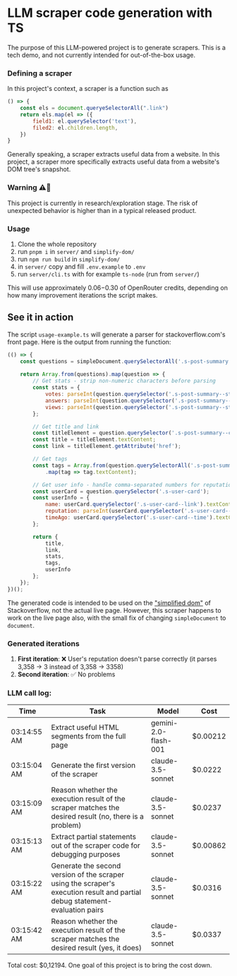 # LLM scraper code generation with TS

The purpose of this LLM-powered project is to generate scrapers. This is a tech demo, and not currently intended for out-of-the-box usage.

### Defining a scraper
In this project's context, a scraper is a function such as
```javascript
() => {
    const els = document.queryeSelectorAll(".link")
    return els.map(el => ({
        field1: el.querySelector('text'),
        filed2: el.children.length,
    })
}
```
Generally speaking, a scraper extracts useful data from a website. In this project, a scraper more specifically extracts useful data from a website's DOM tree's snapshot.

### Warning ⚠️🚨
This project is currently in research/exploration stage. The risk of unexpected behavior is higher than in a typical released product.

### Usage
1. Clone the whole repository
2. run `pnpm i` in `server/` and `simplify-dom/`
3. run `npm run build` in `simplify-dom/`
4. in `server/` copy and fill `.env.example` to `.env`
5. run `server/cli.ts` with for example `ts-node` (run from `server/`)

This will use approximately $0.06-$0.30 of OpenRouter credits, depending on how many improvement iterations the script makes.

## See it in action
The script `usage-example.ts` will generate a parser for stackoverflow.com's front page. Here is the output from running the function:

```javascript
(() => {
    const questions = simpleDocument.querySelectorAll('.s-post-summary');
    
    return Array.from(questions).map(question => {
        // Get stats - strip non-numeric characters before parsing
        const stats = {
            votes: parseInt(question.querySelector('.s-post-summary--stats-item__emphasized').textContent.replace(/\D/g, '')) || 0,
            answers: parseInt(question.querySelector('.s-post-summary--stats-item:nth-child(2)').textContent.replace(/\D/g, '')) || 0,
            views: parseInt(question.querySelector('.s-post-summary--stats-item:nth-child(3)').textContent.replace(/\D/g, '')) || 0
        };

        // Get title and link
        const titleElement = question.querySelector('.s-post-summary--content-title a');
        const title = titleElement.textContent;
        const link = titleElement.getAttribute('href');

        // Get tags
        const tags = Array.from(question.querySelectorAll('.s-post-summary--meta-tags .s-tag'))
            .map(tag => tag.textContent);

        // Get user info - handle comma-separated numbers for reputation
        const userCard = question.querySelector('.s-user-card');
        const userInfo = {
            name: userCard.querySelector('.s-user-card--link').textContent,
            reputation: parseInt(userCard.querySelector('.s-user-card--rep')?.textContent.replace(/,/g, '')) || 0,
            timeAgo: userCard.querySelector('.s-user-card--time').textContent
        };

        return {
            title,
            link,
            stats,
            tags,
            userInfo
        };
    });
})();
```
The generated code is intended to be used on the ["simplified dom"](https://github.com/patrr2/simplify-dom) of Stackoverflow, not the actual live page. However, this scraper happens to work on the live page also, with the small fix of changing `simpleDocument` to `document`.

### Generated iterations
1. **First iteration**: ❌ User's reputation doesn't parse correctly (it parses 3,358 -> 3 instead of 3,358 -> 3358)
1. **Second iteration**: ✅ No problems 

### LLM call log:

| Time | Task | Model | Cost |
|----------|----------|----------|----------|
| 03:14:55 AM   | Extract useful HTML segments from the full page | gemini-2.0-flash-001  | $0.00212 |
| 03:15:04 AM   | Generate the first version of the scraper   | claude-3.5-sonnet   | $0.0222   |
| 03:15:09 AM   | Reason whether the execution result of the scraper matches the desired result (no, there is a problem)   | claude-3.5-sonnet   | $0.0237   |
| 03:15:13 AM   | Extract partial statements out of the scraper code for debugging purposes   | claude-3.5-sonnet   | $0.00862   |
| 03:15:22 AM   | Generate the second version of the scraper using the scraper's execution result and partial debug statement-evaluation pairs   | claude-3.5-sonnet   | $0.0316   |
| 03:15:42 AM   | Reason whether the execution result of the scraper matches the desired result (yes, it does)   | claude-3.5-sonnet   | $0.0337   |

Total cost: $0,12194. One goal of this project is to bring the cost down.
